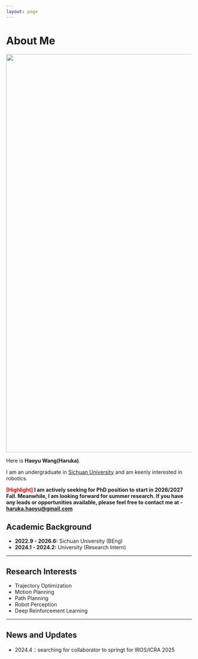 ```yaml
---
layout: page
---
```


# About Me

<img src="https://roboyu.github.io/haoyu.jpg" class="floatpic" width="720" height="1080">

Here is **Haoyu Wang(Haruka)**.

I am an undergraduate in [Sichuan University](https://en.scu.edu.cn/) and am keenly interested in robotics.


**<font color='red'>[Highlight]</font> I am actively seeking for PhD position to start in 2026/2027 Fall. Meanwhile, I am looking forward for summer research. If you have any leads or opportunities available, please feel free to contact me at - haruka.haoyu@gmail.com**


## Academic Background

- **2022.9 - 2026.6:** Sichuan University (BEng)
- **2024.1 - 2024.2:** University (Research Intern)


---

## Research Interests

- Trajectory Optimization
- Motion Planning
- Path Planning
- Robot Perception
- Deep Reinforcement Learning


---

## News and Updates

- 2024.4：searching for collaborator to springt for IROS/ICRA 2025